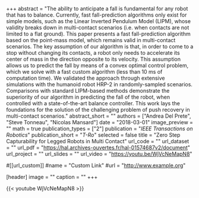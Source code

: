 +++
abstract = "The  ability  to  anticipate  a  fall  is  fundamental  for any  robot  that  has  to  balance.  Currently,  fast  fall-prediction algorithms  only  exist  for  simple  models,  such  as  the  Linear Inverted  Pendulum  Model  (LIPM),  whose  validity  breaks  down in multi-contact scenarios (i.e. when contacts are not limited to a flat ground). This paper presents a fast fall-prediction algorithm based  on  the  point-mass  model,  which  remains  valid  in  multi-contact  scenarios.  The  key  assumption  of  our  algorithm  is  that, in  order  to  come  to  a  stop  without  changing  its  contacts,  a robot only needs to accelerate its center of mass in the direction opposite to its velocity. This assumption allows us to predict the fall by means of a convex optimal control problem, which we solve with  a  fast  custom  algorithm  (less  than  10  ms  of  computation time).  We  validated  the  approach  through  extensive  simulations with the humanoid robot HRP-2 in randomly-sampled scenarios. Comparisons  with  standard  LIPM-based  methods  demonstrate the  superiority  of  our  algorithm  in  predicting  the  fall  of  the robot, when controlled with a state-of-the-art balance controller. This work lays the foundations for the solution of the challenging problem  of  push  recovery  in  multi-contact  scenarios."
abstract_short = ""
authors = ["Andrea Del Prete", "Steve Tonneau", "Nicolas Mansard"]
date = "2018-03-01"
image_preview = ""
math = true
publication_types = ["2"]
publication = "*IEEE Transactions on Robotics*"
publication_short = "*T-Ro*"
selected = false
title = "Zero Step Capturability for Legged Robots in Multi Contact"
url_code = ""
url_dataset = ""
url_pdf = "https://hal.archives-ouvertes.fr/hal-01574687v2/document"
url_project = ""
url_slides = ""
url_video = "https://youtu.be/WjVcNeMapN8"

#[[url_custom]]
#name = "Custom Link"
#url = "http://www.example.org"

[header]
image = ""
caption = ""
+++

{{< youtube WjVcNeMapN8 >}}